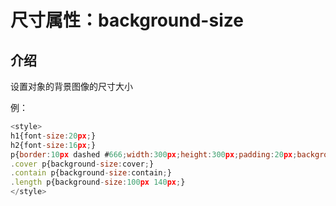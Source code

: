 # 尺寸属性：background-size

## 介绍

设置对象的背景图像的尺寸大小

例：

```javascript
<style>
h1{font-size:20px;}
h2{font-size:16px;}
p{border:10px dashed #666;width:300px;height:300px;padding:20px;background:url(http://a1.jikexueyuan.com/home/201412/03/3785/547ea8f5505a5.jpg) no-repeat;}
.cover p{background-size:cover;}
.contain p{background-size:contain;}
.length p{background-size:100px 140px;}
</style>
```